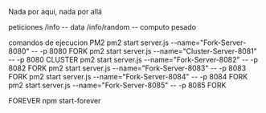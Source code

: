 Nada por aqui, nada por allá

peticiones
/info -- data
/info/random -- computo pesado

comandos de ejecucion
PM2
pm2 start server.js --name="Fork-Server-8080" -- -p 8080 FORK
pm2 start server.js --name="Cluster-Server-8081" -- -p 8080 CLUSTER
pm2 start server.js --name="Fork-Server-8082" -- -p 8082 FORK
pm2 start server.js --name="Fork-Server-8083" -- -p 8083 FORK
pm2 start server.js --name="Fork-Server-8084" -- -p 8084 FORK
pm2 start server.js --name="Fork-Server-8085" -- -p 8085 FORK

FOREVER
npm start-forever